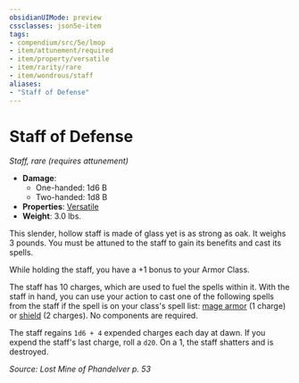 ```yaml
---
obsidianUIMode: preview
cssclasses: json5e-item
tags:
- compendium/src/5e/lmop
- item/attunement/required
- item/property/versatile
- item/rarity/rare
- item/wondrous/staff
aliases: 
- "Staff of Defense"
---
```

# Staff of Defense
*Staff, rare (requires attunement)*  

- **Damage**:
  - One-handed: 1d6 B
  - Two-handed: 1d8 B
- **Properties**: [Versatile](rules/item-properties.md#Versatile)
- **Weight**: 3.0 lbs.

This slender, hollow staff is made of glass yet is as strong as oak. It weighs 3 pounds. You must be attuned to the staff to gain its benefits and cast its spells.

While holding the staff, you have a +1 bonus to your Armor Class.

The staff has 10 charges, which are used to fuel the spells within it. With the staff in hand, you can use your action to cast one of the following spells from the staff if the spell is on your class's spell list: [mage armor](mage-armor.md) (1 charge) or [shield](z_published%20files/2.%20Mechanics/compendium/spells/shield.md) (2 charges). No components are required.

The staff regains `1d6 + 4` expended charges each day at dawn. If you expend the staff's last charge, roll a `d20`. On a 1, the staff shatters and is destroyed.

*Source: Lost Mine of Phandelver p. 53*